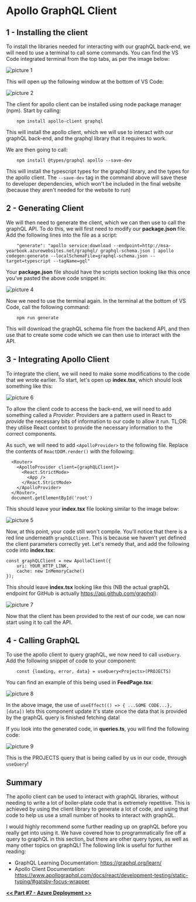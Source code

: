 # Apollo GraphQL Client

## **1** - Installing the client
To install the libraries needed for interacting with our graphQL back-end, we will need to use a terminal to call some commands. You can find the VS Code integrated terminal from the top tabs, as per the image below:

![picture 1](../images/89e1bc757643b4a24e09b7057145edb5328e77c60b7fd23712c9cbb5087b250e.png)  

This will open up the following window at the bottom of VS Code:

![picture 2](../images/b956977f8a12a5462cd5e9ae881c244700188037962ca31efb8e8c6c77d03838.png)  

The client for apollo client can be installed using node package manager (npm). Start by calling:
```
    npm install apollo-client graphql
```

This will install the apollo client, which we will use to interact with our graphQL back-end, and the graphql library that it requires to work.

We are then going to call:
```
    npm install @types/graphql apollo --save-dev
```

This will install the typescript types for the graphql library, and the types for the apollo client. The `--save-dev` tag in the command above will save these to developer dependencies, which won't be included in the final website (because they aren't needed for the website to run)

## **2** - Generating Client
We will then need to generate the client, which we can then use to call the graphQL API. To do this, we will first need to modify our **package.json** file. Add the following lines into the file as a script:
```
    "generate": "apollo service:download --endpoint=http://msa-yearbook.azurewebsites.net/graphql/ graphql-schema.json | apollo codegen:generate --localSchemaFile=graphql-schema.json --target=typescript --tagName=gql"
```

Your **package.json** file should have the scripts section looking like this once you've pasted the above code snippet in:

![picture 4](../images/78e0859a60519bd21fd43efd0066306f3a0eb12efbda1b8a6e168a92c4586b7c.png) 

Now we need to use the terminal again. In the terminal at the bottom of VS Code, call the following command:
```
    npm run generate
```

This will download the graphQL schema file from the backend API, and then use that to create some code which we can then use to interact with the API.

## **3** - Integrating Apollo Client
To integrate the client, we will need to make some modifications to the code that we wrote earlier. To start, let's open up **index.tsx**, which should look something like this:

![picture 6](../images/98efefb122a0f9a28c53eb8cd903f299be74b0915ed799f96f1e305ba101ad6c.png)  

To allow the client code to access the back-end, we will need to add something called a *Provider*. Providers are a pattern used in React to *provide* the necessary bits of information to our code to allow it run. TL;DR: they utilise React context to provide the necessary information to the correct components.

As such, we will need to add `<ApolloProvider>` to the following file. Replace the contents of `ReactDOM.render()` with the following:
```
  <Router>
    <ApolloProvider client={graphQLClient}>
      <React.StrictMode>
        <App />
      </React.StrictMode>
    </ApolloProvider>
  </Router>,
  document.getElementById('root')
```

This should leave your **index.tsx** file looking similar to the image below:

![picture 5](../images/c011e8797273c7906664c0b6a8ed11209faedc483aacd97134301e1e98e347fc.png)  

Now, at this point, your code still won't compile. You'll notice that there is a red line underneath `graphQLClient`. This is because we haven't yet defined the client parameters correctly yet. Let's remedy that, and add the following code into **index.tsx**:
```
const graphQLClient = new ApolloClient({
    uri: YOUR_HTTP_LINK,
    cache: new InMemoryCache()
});
```

This should leave **index.tsx** looking like this (NB the actual graphQL endpoint for GitHub is actually https://api.github.com/graphql):

![picture 7](../images/2776c12c338f9e52ebc0d624af60dc47165ff4da9130bec5382c6f6ddc726304.png)  

Now that the client has been provided to the rest of our code, we can now start using it to call the API.

## **4** - Calling GraphQL
To use the apollo client to query graphQL, we now need to call `useQuery`. Add the following snippet of code to your component:
```
    const {loading, error, data} = useQuery<Projects>(PROJECTS)
```

You can find an example of this being used in **FeedPage.tsx**:

![picture 8](../images/2ef2f353ca0ca6464c1863515aa594d1394a64cdcd2a7f3e36233885d566d03d.png)  

In the above image, the use of `useEffect(() => { ...SOME CODE...}, [data])` lets this component update it's state once the data that is provided by the graphQL query is finished fetching data!

If you look into the generated code, in **queries.ts**, you will find the following code:

![picture 9](../images/234fae65ef79b6e04561712da80c479eb2efe93956346be854c7de3b7d4423fa.png)  

This is the PROJECTS query that is being called by us in our code, through `useQuery`!


## Summary
The apollo client can be used to interact with graphQL libraries, without needing to write a lot of boiler-plate code that is extremely repetitive. This is achieved by using the client library to generate a lot of code, and using that code to help us use a small number of hooks to interact with graphQL.

I would highly recommend some further reading up on graphQL before you really get into using it. We have covered how to programmatically fire off a query to graphQL in this section, but there are other query types, as well as many other topics on graphQL! The following link is useful for further reading:

- GraphQL Learning Documentation: https://graphql.org/learn/
- Apollo Client Documentation: https://www.apollographql.com/docs/react/development-testing/static-typing/#gatsby-focus-wrapper

[**<< Part #7 - Azure Deployment >>**](7-azure-development.md)
